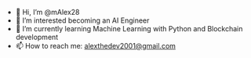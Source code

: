 - 👋 Hi, I’m @mAlex28
- 👀 I’m interested becoming an AI Engineer
- 🌱 I’m currently learning Machine Learning with Python and Blockchain development
- 📫 How to reach me: alexthedev2001@gmail.com 
